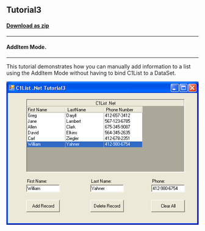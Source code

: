 ## Tutorial3
#### [Download as zip](https://grapecity.github.io/DownGit/#/home?url=https://github.com/GrapeCity/ComponentOne-WinForms-Samples/tree/master/NetFramework\List\VB\Tutorials\Tutorial3)
____
#### AddItem Mode.
____
This tutorial demonstrates how you can manually add information to a list using the AddItem Mode without having to bind C1List to a DataSet.

![screenshot](screenshot.png)
